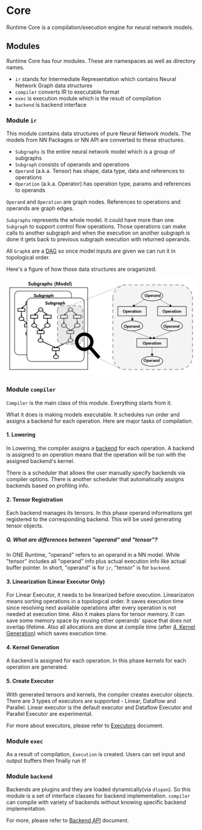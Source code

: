 # Core

Runtime Core is a compilation/execution engine for neural network models.

## Modules

Runtime Core has four modules. These are namespaces as well as directory names.

- `ir`  stands for Intermediate Representation which contains Neural Network Graph data structures
- `compiler` converts IR to executable format
- `exec` is execution module which is the result of compilation
- `backend` is backend interface

### Module `ir`

This module contains data structures of pure Neural Network models. The models from NN Packages or NN API are converted to these structures.

- `Subgraphs` is the entire neural network model which is a group of subgraphs
- `Subgraph` consists of operands and operations
- `Operand` (a.k.a. Tensor) has shape, data type, data and references to operations
- `Operation` (a.k.a. Operator) has operation type, params and references to operands

`Operand` and `Operation` are graph nodes. References to operations and operands are graph edges.

`Subgraphs` represents the whole model. It could have more than one `Subgraph` to support control flow operations. Those operations can make calls to another subgraph and when the execution on another subgraph is done it gets back to previous subgraph execution with returned operands.

All `Graph`s are a [DAG](https://en.wikipedia.org/wiki/Directed_acyclic_graph) so once model inputs are given we can run it in topological order.

Here's a figure of how those data structures are oraganized.

![Core](core-figure-ir.png)
### Module `compiler`

`Compiler` is the main class of this module. Everything starts from it.

What it does is making models executable. It schedules run order and assigns a backend for each operation. Here are major tasks of compilation.

#### 1. Lowering

In Lowering, the compiler assigns a [backend](#) for each operation. A backend is assigned to an operation means that the operation will be run with the assigned backend's kernel.

There is a scheduler that allows the user manually specify backends via compiler options. There is another scheduler that automatically assigns backends based on profiling info.

#### 2. Tensor Registration

Each backend manages its tensors. In this phase operand informations get registered to the corresponding backend. This will be used generating tensor objects.

##### Q. What are differences between "operand" and "tensor"?

In ONE Runtime, "operand" refers to an operand in a NN model. While "tensor" includes all "operand" info plus actual execution info like actual buffer pointer. In short, "operand" is for `ir`, "tensor" is for `backend`.

#### 3. Linearization (Linear Executor Only)

For Linear Executor, it needs to be linearized before execution. Linearizaton means sorting operations in a topological order. It saves execution time since resolving next available operations after every operation is not needed at execution time. Also it makes plans for tensor memory. It can save some memory space by reusing other operands' space that does not overlap lifetime. Also all allocations are done at compile time (after [4. Kernel Generation](#4.-kernel-generation)) which saves execution time.

#### 4. Kernel Generation

A backend is assigned for each operation. In this phase kernels for each operation are generated.

#### 5. Create Executor

With generated tensors and kernels, the compiler creates executor objects. There are 3 types of executors are supported - Linear, Dataflow and Parallel. Linear executor is the default executor and Dataflow Executor and Parallel Executor are experimental.

For more about executors, please refer to [Executors](#) document.

### Module `exec`

As a result of compilation, `Execution` is created. Users can set input and output buffers then finally run it!

### Module `backend`

Backends are plugins and they are loaded dynamically(via `dlopen`). So this module is a set of interface classes for backend implementation. `compiler` can compile with variety of backends without knowing specific backend implementation.

For more, please refer to [Backend API](#) document.

